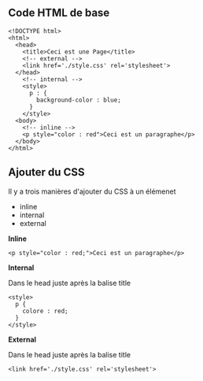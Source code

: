 ## Code HTML de base

```
<!DOCTYPE html>
<html>
  <head>
    <title>Ceci est une Page</title>
    <!-- external -->
    <link href='./style.css' rel='stylesheet'>
  </head>
    <!-- internal -->
    <style>
      p : {
        background-color : blue;
      }
    </style>
  <body>
    <!-- inline -->
    <p style="color : red">Ceci est un paragraphe</p>
  </body>
</html>
```

## Ajouter du CSS

Il y a trois manières d'ajouter du CSS à un élémenet

* inline
* internal
* external

**Inline**

`<p style="color : red;">Ceci est un paragraphe</p>`

**Internal**

Dans le head juste après la balise title

```
<style>
  p {
    colore : red;
  }
</style>
```

**External**

Dans le head juste après la balise title

```
<link href='./style.css' rel='stylesheet'>
```
